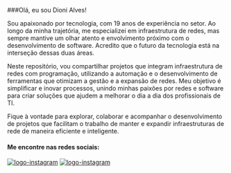  
###Olá, eu sou Dioni Alves!

Sou apaixonado por tecnologia, com 19 anos de experiência no setor. Ao longo da minha trajetória, me especializei em infraestrutura de redes, mas sempre mantive um olhar atento e envolvimento próximo com o desenvolvimento de software. Acredito que o futuro da tecnologia está na interseção dessas duas áreas.

Neste repositório, vou compartilhar projetos que integram infraestrutura de redes com programação, utilizando a automação e o desenvolvimento de ferramentas que otimizam a gestão e a expansão de redes. Meu objetivo é simplificar e inovar processos, unindo minhas paixões por redes e software para criar soluções que ajudem a melhorar o dia a dia dos profissionais de TI.

Fique à vontade para explorar, colaborar e acompanhar o desenvolvimento de projetos que facilitam o trabalho de manter e expandir infraestruturas de rede de maneira eficiente e inteligente.

<h4>Me encontre nas redes sociais:</h4>
<p dir=auto>
<a href="https://www.instagram.com/dionideoliveira/" ><img src="https://img.shields.io/badge/Instagram-E4405F?style=for-the-badge&logo=instagram&logoColor=white" alt="logo-instagram" /></a>
<a href="https://www.linkedin.com/in/dionialves/" ><img src="https://img.shields.io/badge/LinkedIn-0077B5?style=for-the-badge&logo=linkedin&logoColor=white" alt="logo-instagram" /></a>
</p>
<br>
